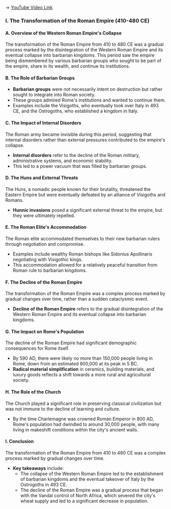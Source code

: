-> [YouTube Video Link](https://www.youtube.com/watch?v=7_ssRpso9e8&list=PL851F45079A91C3F2&index=6&pp=iAQB)

### I. The Transformation of the Roman Empire (410-480 CE)

#### A. Overview of the Western Roman Empire's Collapse

The transformation of the Roman Empire from 410 to 480 CE was a gradual process marked by the disintegration of the Western Roman Empire and its eventual collapse into barbarian kingdoms. This period saw the empire being dismembered by various barbarian groups who sought to be part of the empire, share in its wealth, and continue its institutions.

#### B. The Role of Barbarian Groups

- **Barbarian groups** were not necessarily intent on destruction but rather sought to integrate into Roman society.
- These groups admired Rome's institutions and wanted to continue them.
- Examples include the Visigoths, who eventually took over Italy in 493 CE, and the Ostrogoths, who established a kingdom in Italy.

#### C. The Impact of Internal Disorders

The Roman army became invisible during this period, suggesting that internal disorders rather than external pressures contributed to the empire's collapse.
- **Internal disorders** refer to the decline of the Roman military, administrative systems, and economic stability.
- This led to a power vacuum that was filled by barbarian groups.

#### D. The Huns and External Threats

The Huns, a nomadic people known for their brutality, threatened the Eastern Empire but were eventually defeated by an alliance of Visigoths and Romans.
- **Hunnic invasions** posed a significant external threat to the empire, but they were ultimately repelled.

#### E. The Roman Elite's Accommodation

The Roman elite accommodated themselves to their new barbarian rulers through negotiation and compromise.
- Examples include wealthy Roman bishops like Sidonius Apollinaris negotiating with Visigothic kings.
- This accommodation allowed for a relatively peaceful transition from Roman rule to barbarian kingdoms.

#### F. The Decline of the Roman Empire

The transformation of the Roman Empire was a complex process marked by gradual changes over time, rather than a sudden cataclysmic event.
- **Decline of the Roman Empire** refers to the gradual disintegration of the Western Roman Empire and its eventual collapse into barbarian kingdoms.

#### G. The Impact on Rome's Population

The decline of the Roman Empire had significant demographic consequences for Rome itself.
- By 590 AD, there were likely no more than 150,000 people living in Rome, down from an estimated 800,000 at its peak in 5 BC.
- **Radical material simplification** in ceramics, building materials, and luxury goods reflects a shift towards a more rural and agricultural society.

#### H. The Role of the Church

The Church played a significant role in preserving classical civilization but was not immune to the decline of learning and culture.
- By the time Charlemagne was crowned Roman Emperor in 800 AD, Rome's population had dwindled to around 30,000 people, with many living in makeshift conditions within the city's ancient walls.

#### I. Conclusion

The transformation of the Roman Empire from 410 to 480 CE was a complex process marked by gradual changes over time.
- **Key takeaways** include:
    - The collapse of the Western Roman Empire led to the establishment of barbarian kingdoms and the eventual takeover of Italy by the Ostrogoths in 493 CE.
    - The decline of the Roman Empire was a gradual process that began with the Vandal control of North Africa, which severed the city's wheat supply and led to a significant decrease in population.